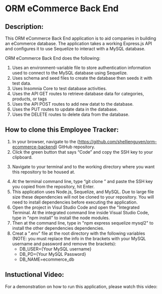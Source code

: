 # ORM eCommerce Back End

## Description:

This ORM eCommerce Back End application is to aid companies in building an eCommerce database.  The application takes a working Express.js API and configures it to use Sequelize to interact with a MySQL database.

ORM eCommerce Back End does the following:
1. Uses an environment-variable file to store authentication information used to connect to the MySQL database using Sequelize.
2. Uses schema and seed files to create the database then seeds it with test data.
3. Uses Insomnia Core to test database activities.
4. Uses the API GET routes to retrieve database data for categories, products, or tags
5. Uses the API POST routes to add new datat to the database.
6. Uses the PUT routes to update data in the database.
7. Uses the DELETE routes to delete data from the database.

## How to clone this Employee Tracker:

1. In your browser, navigate to the (https://github.com/shellienguyen/orm-ecommerce-backend) GitHub repository.
2. Click the green button that says “Code” and copy the SSH key to your clipboard.
3) Navigate to your terminal and to the working directory where you want this repository to be housed at.
4. At the terminal command line, type “git clone ” and paste the SSH key you copied from the repository, hit Enter.
5. This application uses Node.js, Sequelize, and MySQL. Due to large file size these dependencies will not be cloned to your repository.
You will need to install dependencies before executing the application.
6. Open the project in Visul Studio Code and open the "Integrated Terminal.  At the integrated command line inside Visual Studio
Code, type in "npm install" to install the node modules.
7. Then at the command line, type in "npm express sequelize mysql2" to install the other dependencies dependencies.
8. Creat a ".env" file at the root directory with the following variables (NOTE: you must replace the info in the brackets with your MySQL username and password and remove the brackets):
    - DB_USER={Your MySQL username}
    - DB_PD={Your MySQL Password}
    - DB_NAME=ecommerce_db

## Instuctional Video:

For a demonstration on how to run this application, please watch this video: 
